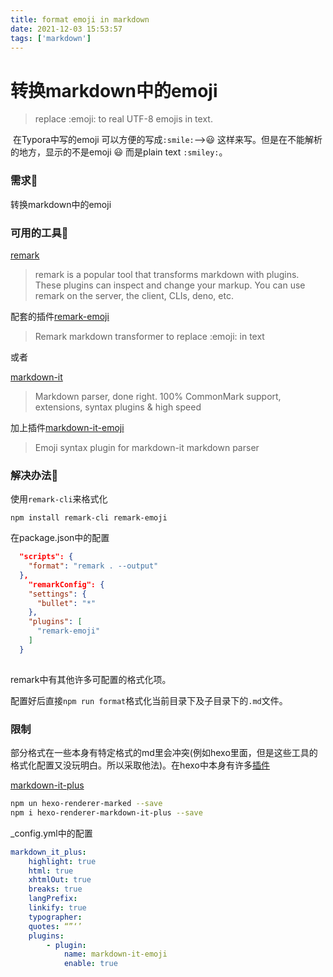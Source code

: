 ```yaml
---
title: format emoji in markdown
date: 2021-12-03 15:53:57
tags: ['markdown']
---
```


# 转换markdown中的emoji
>  replace :emoji: to real UTF-8 emojis in text.

​	在Typora中写的emoji 可以方便的写成`:smile:`-->:smiley: 这样来写。但是在不能解析的地方，显示的不是emoji :smiley: 而是plain text `:smiley:`。

### 需求:satellite:
转换markdown中的emoji

### 可用的工具:tada:

[remark](https://github.com/remarkjs/remark)

> remark is a popular tool that transforms markdown with plugins. These plugins can inspect and change your markup. You can use remark on the server, the client, CLIs, deno, etc.

配套的插件[remark-emoji](https://github.com/rhysd/remark-emoji)

> Remark markdown transformer to replace :emoji: in text

或者

[markdown-it](https://github.com/markdown-it/markdown-it)

> Markdown parser, done right. 100% CommonMark support, extensions, syntax plugins & high speed

加上插件[markdown-it-emoji](https://github.com/markdown-it/markdown-it-emoji)

> Emoji syntax plugin for markdown-it markdown parser

### 解决办法:door:

使用`remark-cli`来格式化

```shell
npm install remark-cli remark-emoji
```

在package.json中的配置

```json
  "scripts": {
    "format": "remark . --output"
  },
    "remarkConfig": {
    "settings": {
      "bullet": "*"
    },
    "plugins": [
      "remark-emoji"
    ]
  }
  
```

remark中有其他许多可配置的格式化项。

配置好后直接`npm run format`格式化当前目录下及子目录下的`.md`文件。

### 限制

部分格式在一些本身有特定格式的md里会冲突(例如hexo里面，但是这些工具的格式化配置又没玩明白。所以采取他法)。在hexo中本身有许多[插件](https://hexo.io/plugins/)

[markdown-it-plus](https://github.com/CHENXCHEN/hexo-renderer-markdown-it-plus)

```sh
npm un hexo-renderer-marked --save
npm i hexo-renderer-markdown-it-plus --save
```

_config.yml中的配置

```yml
markdown_it_plus:
    highlight: true
    html: true
    xhtmlOut: true
    breaks: true
    langPrefix:
    linkify: true
    typographer:
    quotes: “”‘’
    plugins:
        - plugin:
            name: markdown-it-emoji
            enable: true
```


